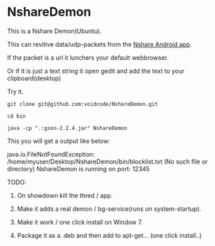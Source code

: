NshareDemon
===========

This is a Nshare Demon(Ubuntu). 

This can revitive data/udp-packets from the [Nshare Android app](https://github.com/voidcode/NshareOnAndroid).

If the packet is a url it lunchers your default webbrowser.

Or if it is just a text string it open gedit and add the text to your clipboard(desktop)


Try it.

```
git clone git@github.com:voidcode/NshareDemon.git

cd bin

java -cp ".:gson-2.2.4.jar" NshareDemon
```

This you will get a output like below:

java.io.FileNotFoundException: /home/myuser/Desktop/NshareDemon/bin/blocklist.txt (No such file or directory)
NshareDemon is running on port: 12345


TODO:

1) On showdown kill the thred / app.

2) Make it adds a real demon / bg-service(runs on system-startup). 

3) Make it work / one click install on Window 7.

4) Package it as a .deb and then add to apt-get... (one click install..)




